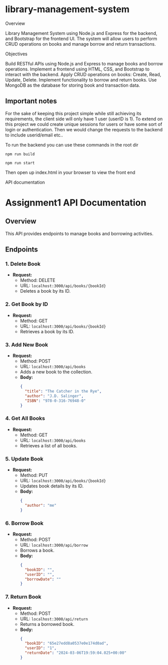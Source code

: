# library-management-system

Overview

Library Management System using Node.js and Express for the backend, and Bootstrap for the frontend UI. The system will allow users to perform CRUD operations on books and manage borrow and return transactions. 

Objectives

Build RESTful APIs using Node.js and Express to manage books and borrow operations.
Implement a frontend using HTML, CSS, and Bootstrap to interact with the backend.
Apply CRUD operations on books: Create, Read, Update, Delete.
Implement functionality to borrow and return books.
Use MongoDB as the database for storing book and transaction data.

## Important notes 

For the sake of keeping this project simple while still achieving its requirements, the client side will only have 1 user (userID is 1).
To extend on this project we could create unique sessions for users or have some sort of login or authentication.
Then we would change the requests to the backend to include userid/email etc..

To run the backend you can use these commands in the root dir

```
npm run build
```

```
npm run start
```

Then open up index.html in your browser to view the front end 




API documentation 

# Assignment1 API Documentation

## Overview

This API provides endpoints to manage books and borrowing activities.

## Endpoints

### 1. Delete Book

- **Request:**
  - Method: DELETE
  - URL: `localhost:3000/api/books/{bookId}`
  - Deletes a book by its ID.

### 2. Get Book by ID

- **Request:**
  - Method: GET
  - URL: `localhost:3000/api/books/{bookId}`
  - Retrieves a book by its ID.

### 3. Add New Book

- **Request:**
  - Method: POST
  - URL: `localhost:3000/api/books`
  - Adds a new book to the collection.
  - **Body:**
    ```json
    {
      "title": "The Catcher in the Rye",
      "author": "J.D. Salinger",
      "ISBN": "978-0-316-76948-0"
    }
    ```

### 4. Get All Books

- **Request:**
  - Method: GET
  - URL: `localhost:3000/api/books`
  - Retrieves a list of all books.

### 5. Update Book

- **Request:**
  - Method: PUT
  - URL: `localhost:3000/api/books/{bookId}`
  - Updates book details by its ID.
  - **Body:**
    ```json
    {
      "author": "me"
    }
    ```

### 6. Borrow Book

- **Request:**
  - Method: POST
  - URL: `localhost:3000/api/borrow`
  - Borrows a book.
  - **Body:**
    ```json
    {
      "bookID": "",
      "userID": "",
      "borrowDate": ""
    }
    ```

### 7. Return Book

- **Request:**
  - Method: POST
  - URL: `localhost:3000/api/return`
  - Returns a borrowed book.
  - **Body:**
    ```json
    {
      "bookID": "65e27edd8a0537e0e174d0ad",
      "userID": "1",
      "returnDate": "2024-03-06T19:59:04.025+00:00"
    }
    ```

